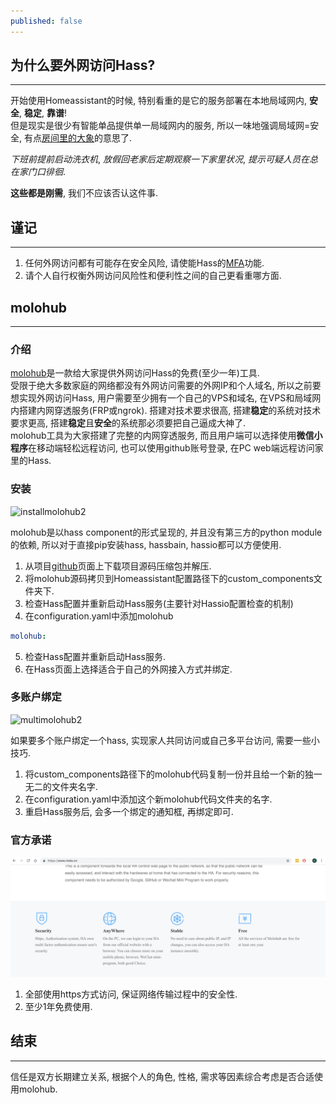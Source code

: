 ```yaml
---
published: false
---
```


## 为什么要外网访问Hass?

----
开始使用Homeassistant的时候, 特别看重的是它的服务部署在本地局域网内, **安全**, **稳定**, **靠谱**!  
但是现实是很少有智能单品提供单一局域网内的服务, 所以一味地强调局域网=安全, 有点[房间里的大象](https://zh.wikipedia.org/zh-cn/%E6%88%BF%E9%96%93%E8%A3%8F%E7%9A%84%E5%A4%A7%E8%B1%A1)的意思了.  

*下班前提前启动洗衣机*, *放假回老家后定期观察一下家里状况*, *提示可疑人员在总在家门口徘徊*.  

**这些都是刚需**, 我们不应该否认这件事.

## 谨记

----

1. 任何外网访问都有可能存在安全风险, 请使能Hass的[MFA](https://www.home-assistant.io/docs/authentication/multi-factor-auth/)功能.
2. 请个人自行权衡外网访问风险性和便利性之间的自己更看重哪方面.

## molohub

----
### 介绍
[molohub](https://www.molo.cn/)是一款给大家提供外网访问Hass的免费(至少一年)工具.  
受限于绝大多数家庭的网络都没有外网访问需要的外网IP和个人域名, 所以之前要想实现外网访问Hass, 用户需要至少拥有一个自己的VPS和域名, 在VPS和局域网内搭建内网穿透服务(FRP或ngrok). 搭建对技术要求很高, 搭建**稳定**的系统对技术要求更高, 搭建**稳定**且**安全**的系统那必须要把自己逼成大神了.  
molohub工具为大家搭建了完整的内网穿透服务, 而且用户端可以选择使用**微信小程序**在移动端轻松远程访问, 也可以使用github账号登录, 在PC web端远程访问家里的Hass.

### 安装

![installmolohub2](/img/in-post/2019-04-17-Hass外网访问服务的工具__molohub/install.gif)

molohub是以hass component的形式呈现的, 并且没有第三方的python module的依赖, 所以对于直接pip安装hass, hassbain, hassio都可以方便使用.  
1. 从项目[github](https://github.com/haoctopus/molohub)页面上下载项目源码压缩包并解压.
2. 将molohub源码拷贝到Homeassistant配置路径下的custom_components文件夹下.
3. 检查Hass配置并重新启动Hass服务(主要针对Hassio配置检查的机制)
4. 在configuration.yaml中添加molohub
```yaml
molohub:
```
5. 检查Hass配置并重新启动Hass服务.
6. 在Hass页面上选择适合于自己的外网接入方式并绑定.

### 多账户绑定

![multimolohub2](/img/in-post/2019-04-17-Hass外网访问服务的工具__molohub/oAuth.gif)

如果要多个账户绑定一个hass, 实现家人共同访问或自己多平台访问, 需要一些小技巧.  
1. 将custom_components路径下的molohub代码复制一份并且给一个新的独一无二的文件夹名字.
2. 在configuration.yaml中添加这个新molohub代码文件夹的名字.
3. 重启Hass服务后, 会多一个绑定的通知框, 再绑定即可.

### 官方承诺

![offical](/img/in-post/2019-04-17-Hass外网访问服务的工具__molohub/offical.png)

1. 全部使用https方式访问, 保证网络传输过程中的安全性.
2. 至少1年免费使用.

## 结束

----

信任是双方长期建立关系, 根据个人的角色, 性格, 需求等因素综合考虑是否合适使用molohub.